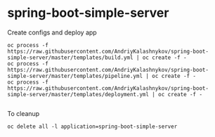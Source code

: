 # spring-boot-simple-server


Create configs and deploy app
```
oc process -f https://raw.githubusercontent.com/AndriyKalashnykov/spring-boot-simple-server/master/templates/build.yml | oc create -f -
oc process -f https://raw.githubusercontent.com/AndriyKalashnykov/spring-boot-simple-server/master/templates/pipeline.yml | oc create -f -
oc process -f https://raw.githubusercontent.com/AndriyKalashnykov/spring-boot-simple-server/master/templates/deployment.yml | oc create -f -


```


To cleanup
```
oc delete all -l application=spring-boot-simple-server
```

